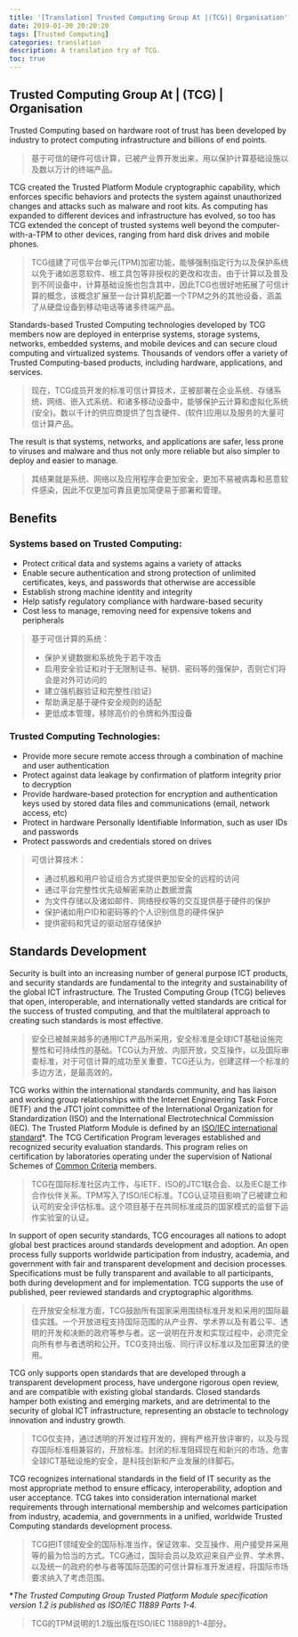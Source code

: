 ```yaml
---
title: '[Translation] Trusted Computing Group At |(TCG)| Organisation'
date: 2019-01-30 20:20:20
tags: [Trusted Computing]
categories: translation
description: A translation try of TCG.
toc: true
---
```


## Trusted Computing Group At | (TCG) | Organisation

Trusted Computing based on hardware root of trust has been developed  by industry to protect computing infrastructure and billions of end  points.

> 基于可信的硬件可信计算，已被产业界开发出来，用以保护计算基础设施以及数以万计的终端产品。
>

<!--more-->



TCG created the Trusted Platform Module cryptographic capability,  which enforces specific behaviors and protects the system against  unauthorized changes and attacks such as malware and root kits. As  computing has expanded to different devices and infrastructure has  evolved, so too has TCG extended the concept of trusted systems well  beyond the computer-with-a-TPM to other devices, ranging from hard disk  drives and mobile phones.

> TCG组建了可信平台单元(TPM)加密功能，能够强制指定行为以及保护系统以免于诸如恶意软件、根工具包等非授权的更改和攻击。由于计算以及普及到不同设备中，计算基础设施也包含其中，因此TCG也很好地拓展了可信计算的概念，该概念扩展至一台计算机配置一个TPM之外的其他设备，涵盖了从硬盘设备到移动电话等诸多终端产品。
>

Standards-based Trusted Computing technologies developed by TCG  members now are deployed in enterprise systems, storage systems,  networks, embedded systems, and mobile devices and can secure cloud  computing and virtualized systems. Thousands of vendors offer a variety  of Trusted Computing-based products, including hardware, applications,  and services.

> 现在，TCG成员开发的标准可信计算技术，正被部署在企业系统、存储系统、网络、嵌入式系统、和诸多移动设备中，能够保护云计算和虚拟化系统(安全)。数以千计的供应商提供了包含硬件、(软件)应用以及服务的大量可信计算产品。
>

The result is that systems, networks, and applications are safer,  less prone to viruses and malware and thus not only more reliable but  also simpler to deploy and easier to manage.

> 其结果就是系统、网络以及应用程序会更加安全，更加不易被病毒和恶意软件感染，因此不仅更加可靠且更加简便易于部署和管理。
>

## Benefits

### Systems based on Trusted Computing:

- Protect critical data and systems agains a variety of attacks
- Enable secure authentication and strong protection of unlimited certificates, keys, and passwords that otherwise are accessible
- Establish strong machine identity and integrity
- Help satisfy regulatory compliance with hardware-based security
- Cost less to manage, removing need for expensive tokens and peripherals

> 基于可信计算的系统：
>
> - 保护关键数据和系统免于若干攻击
> - 启用安全验证和对于无限制证书、秘钥、密码等的强保护，否则它们将会是对外可访问的
> - 建立强机器验证和完整性(验证)
> - 帮助满足基于硬件安全规则的适配
> - 更低成本管理，移除高价的令牌和外围设备
>

### Trusted Computing Technologies:

- Provide more secure remote access through a combination of machine and user authentication
- Protect against data leakage by confirmation of platform integrity prior to decryption
- Provide hardware-based protection for encryption and authentication  keys used by stored data files and communications (email, network  access, etc)
- Protect in hardware Personally Identifiable Information, such as user IDs and passwords
- Protect passwords and credentials stored on drives

> 可信计算技术：
>
> - 通过机器和用户验证组合方式提供更加安全的远程的访问
> - 通过平台完整性优先级解密来防止数据泄露
> - 为文件存储以及诸如邮件、网络授权等的交互提供基于硬件的保护
> - 保护诸如用户ID和密码等的个人识别信息的硬件保护
> - 提供密码和凭证的驱动层存储保护
>



## Standards Development

Security is built into an increasing number of general purpose ICT  products, and security standards are fundamental to the integrity and  sustainability of the global ICT infrastructure. The Trusted Computing  Group (TCG) believes that open, interoperable, and internationally  vetted standards are critical for the success of trusted computing, and  that the multilateral approach to creating such standards is most  effective.

> 安全已被越来越多的通用ICT产品所采用，安全标准是全球ICT基础设施完整性和可持续性的基础。TCG认为开放、内部开放，交互操作，以及国际审查标准，对于可信计算的成功至关重要，TCG还认为，创建这样一个标准的多边方法，是最高效的。
>



TCG works within the international standards community, and has  liaison and working group relationships with the Internet Engineering  Task Force (IETF) and the JTC1 joint committee of the International  Organization for Standardization (ISO) and the International  Electrotechnical Commission (IEC). The Trusted Platform Module is  defined by an [ISO/IEC international standard](http://standards.iso.org/ittf/PubliclyAvailableStandards/index.html)*. The  TCG Certification Program leverages established and recognized security  evaluation standards. This program relies on certification by  laboratories operating under the supervision of National Schemes of [Common Criteria](https://www.commoncriteriaportal.org/) members.

> TCG在国际标准社区内工作，与IETF、ISO的JTC1联合会、以及IEC是工作合作伙伴关系。TPM写入了ISO/IEC标准。TCG认证项目影响了已被建立和认可的安全评估标准。这个项目基于在共同标准成员的国家模式的监督下运作实验室的认证。
>



In support of open security standards, TCG encourages all nations to  adopt global best practices around standards development and adoption.  An open process fully supports worldwide participation from industry,  academia, and government with fair and transparent development and  decision processes. Specifications must be fully transparent and  available to all participants, both during development and for  implementation. TCG supports the use of published, peer reviewed  standards and cryptographic algorithms.

> 在开放安全标准方面，TCG鼓励所有国家采用围绕标准开发和采用的国际最佳实践。一个开放进程支持国际范围的从产业界、学术界以及有着公平、透明的开发和决断的政府等参与者。这一说明在开发和实现过程中，必须完全向所有参与者透明和公开。TCG支持出版、同行评议标准以及加密算法的使用。
>



TCG only supports open standards that are developed through a  transparent development process, have undergone rigorous open review,  and are compatible with existing global standards. Closed standards  hamper both existing and emerging markets, and are detrimental to the  security of global ICT infrastructure, representing an obstacle to  technology innovation and industry growth.

> TCG仅支持，通过透明的开发过程开发的，拥有严格开放评审的，以及与现存国际标准相兼容的，开放标准。封闭的标准阻碍现在和新兴的市场，危害全球ICT基础设施的安全，是科技创新和产业发展的绊脚石。
>



TCG recognizes international standards in the field of IT security as  the most appropriate method to ensure efficacy, interoperability,  adoption and user acceptance. TCG takes into consideration international  market requirements through international membership and welcomes  participation from industry, academia, and governments in a unified,  worldwide Trusted Computing standards development process.

> TCG把IT领域安全的国际标准当作，保证效率、交互操作、用户接受并采用等的最为恰当的方式。TCG通过，国际会员以及欢迎来自产业界、学术界、以及统一的政府的参与者等国际范围的可信计算标准开发进程，将国际市场要求纳入了考虑范围。
>



**The Trusted Computing Group Trusted Platform Module specification version 1.2 is published as ISO/IEC 11889 Parts 1-4.*

> TCG的TPM说明的1.2版出版在ISO/IEC 11889的1-4部分。
>